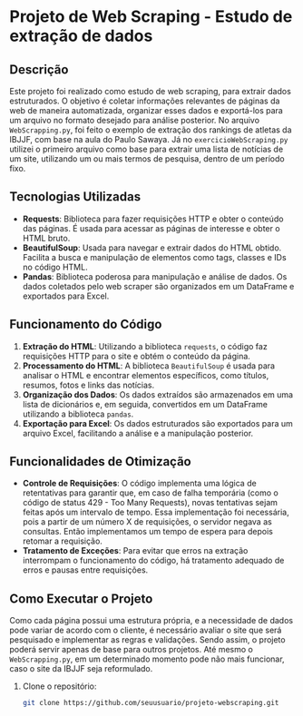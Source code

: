# Projeto de Web Scraping - Estudo de extração de dados

## Descrição
Este projeto foi realizado como estudo de web scraping, para extrair dados estruturados. O objetivo é coletar informações relevantes de páginas da web de maneira automatizada, organizar esses dados e exportá-los para um arquivo no formato desejado para análise posterior.
No arquivo `WebScrapping.py`, foi feito o exemplo de extração dos rankings de atletas da IBJJF, com base na aula do Paulo Sawaya. Já no `exercicioWebScraping.py` utilizei o primeiro arquivo como base para extrair uma lista de notícias de um site, utilizando um ou mais termos de pesquisa, dentro de um período fixo.

## Tecnologias Utilizadas
- **Requests**: Biblioteca para fazer requisições HTTP e obter o conteúdo das páginas. É usada para acessar as páginas de interesse e obter o HTML bruto.
- **BeautifulSoup**: Usada para navegar e extrair dados do HTML obtido. Facilita a busca e manipulação de elementos como tags, classes e IDs no código HTML.
- **Pandas**: Biblioteca poderosa para manipulação e análise de dados. Os dados coletados pelo web scraper são organizados em um DataFrame e exportados para Excel.

## Funcionamento do Código
1. **Extração do HTML**: Utilizando a biblioteca `requests`, o código faz requisições HTTP para o site e obtém o conteúdo da página.
2. **Processamento do HTML**: A biblioteca `BeautifulSoup` é usada para analisar o HTML e encontrar elementos específicos, como títulos, resumos, fotos e links das notícias.
3. **Organização dos Dados**: Os dados extraídos são armazenados em uma lista de dicionários e, em seguida, convertidos em um DataFrame utilizando a biblioteca `pandas`.
4. **Exportação para Excel**: Os dados estruturados são exportados para um arquivo Excel, facilitando a análise e a manipulação posterior.

## Funcionalidades de Otimização
- **Controle de Requisições**: O código implementa uma lógica de retentativas para garantir que, em caso de falha temporária (como o código de status 429 - Too Many Requests), novas tentativas sejam feitas após um intervalo de tempo. Essa implementação foi necessária, pois a partir de um número X de requisições, o servidor negava as consultas. Então implementamos um tempo de espera para depois retomar a requisição.
- **Tratamento de Exceções**: Para evitar que erros na extração interrompam o funcionamento do código, há tratamento adequado de erros e pausas entre requisições.

## Como Executar o Projeto
Como cada página possui uma estrutura própria, e a necessidade de dados pode variar de acordo com o cliente, é necessário avaliar o site que será pesquisado e implementar as regras e validações. Sendo assim, o projeto poderá servir apenas de base para outros projetos. Até mesmo o `WebScrapping.py`, em um determinado momento pode não mais funcionar, caso o site da IBJJF seja reformulado.
1. Clone o repositório:
   ```bash
   git clone https://github.com/seuusuario/projeto-webscraping.git


